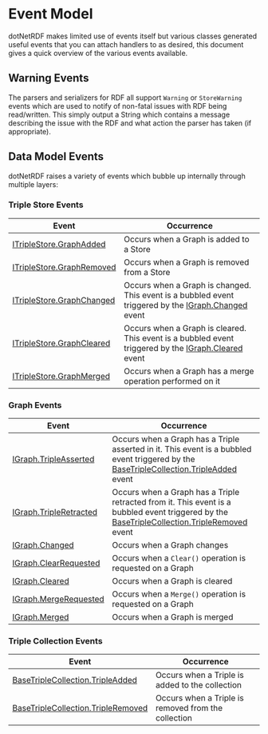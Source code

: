 # Event Model

dotNetRDF makes limited use of events itself but various classes generated useful events that you can attach handlers to as desired, this document gives a quick overview of the various events available.

## Warning Events

The parsers and serializers for RDF all support `Warning` or `StoreWarning` events which are used to notify of non-fatal issues with RDF being read/written. This simply output a String which contains a message describing the issue with the RDF and what action the parser has taken (if appropriate).

## Data Model Events

dotNetRDF raises a variety of events which bubble up internally through multiple layers:

### Triple Store Events

| Event | Occurrence |
|-------|------------|
| [ITripleStore.GraphAdded](xref:VDS.RDF.ITripleStore#VDS_RDF_ITripleStore_GraphAdded) | Occurs when a Graph is added to a Store
| [ITripleStore.GraphRemoved](xref:VDS.RDF.ITripleStore#VDS_RDF_ITripleStore_GraphRemoved) | Occurs when a Graph is removed from a Store
| [ITripleStore.GraphChanged](xref:VDS.RDF.ITripleStore#VDS_RDF_ITripleStore_GraphChanged) | Occurs when a Graph is changed. This event is a bubbled event triggered by the [IGraph.Changed](xref:VDS.RDF.IGraph#VDS_RDF_IGraph_Changed) event 
| [ITripleStore.GraphCleared](xref:VDS.RDF.ITripleStore#VDS_RDF_ITripleStore_GraphCleared) | Occurs when a Graph is cleared.  This event is a bubbled event triggered by the [IGraph.Cleared](xref:VDS.RDF.IGraph#VDS_RDF_IGraph_Cleared) event 
| [ITripleStore.GraphMerged](xref:VDS.RDF.ITripleStore#VDS_RDF_ITripleStore_GraphMerged) | Occurs when a Graph has a merge operation performed on it

### Graph Events

| Event | Occurrence |
|-------|------------|
| [IGraph.TripleAsserted](xref:VDS.RDF.IGraph#VDS_RDF_IGraph_TripleAsserted) | Occurs when a Graph has a Triple asserted in it.  This event is a bubbled event triggered by the [BaseTripleCollection.TripleAdded](xref:VDS.RDF.BaseTripleCollection#VDS_RDF_BaseTripleCollection_TripleAdded) event |
| [IGraph.TripleRetracted](xref:VDS.RDF.IGraph#VDS_RDF_IGraph_TripleRetracted) | Occurs when a Graph has a Triple retracted from it.  This event is a bubbled event triggered by the [BaseTripleCollection.TripleRemoved](xref:VDS.RDF.BaseTripleCollection#VDS_RDF_BaseTripleCollection_TripleRemoved) event |
| [IGraph.Changed](xref:VDS.RDF.IGraph#VDS_RDF_IGraph_Changed) | Occurs when a Graph changes |
| [IGraph.ClearRequested](xref:VDS.RDF.IGraph#VDS_RDF_IGraph_ClearRequested) | Occurs when a `Clear()` operation is requested on a Graph |
| [IGraph.Cleared](xref:VDS.RDF.IGraph#VDS_RDF_IGraph_Cleared) | Occurs when a Graph is cleared |
| [IGraph.MergeRequested](xref:VDS.RDF.IGraph#VDS_RDF_IGraph_MergeRequested) | Occurs when a `Merge()` operation is requested on a Graph |
| [IGraph.Merged](xref:VDS.RDF.IGraph#VDS_RDF_IGraph_Merged) | Occurs when a Graph is merged |

### Triple Collection Events

| Event | Occurrence |
|-------|------------|
| [BaseTripleCollection.TripleAdded](xref:VDS.RDF.BaseTripleCollection#VDS_RDF_BaseTripleCollection_TripleAdded) | Occurs when a Triple is added to the collection |
| [BaseTripleCollection.TripleRemoved](xref:VDS.RDF.BaseTripleCollection#VDS_RDF_BaseTripleCollection_TripleRemoved) | Occurs when a Triple is removed from the collection |